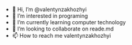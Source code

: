 - 👋 Hi, I’m @valentynzakhozhyi
- 👀 I’m interested in programing
- 🌱 I’m currently learning computer technology 
- 💞️ I’m looking to collaborate on reade.md
- 📫 How to reach me valentynzakhozhyi

<!---
valentynzakhozhyi/valentynzakhozhyi is a ✨ special ✨ repository because its `README.md` (this file) appears on your GitHub profile.
You can click the Preview link to take a look at your changes.
--->
